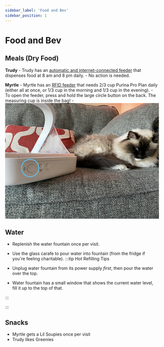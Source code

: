 ```yaml
---
sidebar_label: 'Food and Bev'
sidebar_position: 1
---
```


# Food and Bev

## Meals (Dry Food)

**Trudy**
    - Trudy has an [automatic and internet-connected feeder](https://fccid.io/2AMVV-FX801/User-Manual/User-Manual-3520637) that dispenses food at 8 am and 8 pm daily. 
    - No action is needed.
   

**Myrtle**
    - Myrtle has an [RFID feeder](https://www.surepetcare.com/surepetcare/filestream/file-to-stream?file=1914&_gl=1*7e661w*_up*MQ..&gclid=Cj0KCQiAm4WsBhCiARIsAEJIEzXugiRke2mj1Zj_MDXDrLhQgX48NF-MUedxeuLGLC_QtAK8-vAZi7caAq_TEALw_wcB&gclsrc=aw.ds) that needs 2/3 cup Purina Pro Plan daily (either all at once, or 1/3 cup in the morning and 1/3 cup in the evening). 
    - To open the feeder, press and hold the large circle button on the back. The measuring cup is inside the bag!
    - ![Alt text](/img/myrtle-feeder.jpg)

  


## Water 
- Replenish the water fountain once per visit.
- Use the glass carafe to pour water into fountain (from the fridge if you're feeling charitable).
:::tip Hot Refilling Tips

- Unplug water fountain from its power supply *first*, then pour the water over the top.
- Water fountain has a small window that shows the current water level, fill it up to the top of that.

:::

:::

## Snacks
- Myrtle gets a Lil Soupies once per visit
- Trudy likes Greenies